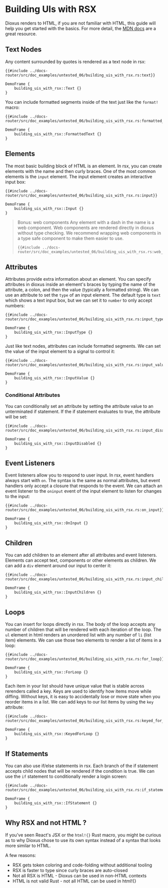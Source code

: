 # Building UIs with RSX

Dioxus renders to HTML, if you are not familiar with HTML, this guide will help you get started with the basics. For more detail, the [MDN docs](https://developer.mozilla.org/en-US/docs/Web/HTML) are a great resource.


## Text Nodes

Any content surrounded by quotes is rendered as a text node in rsx:

```rust, no_run
{{#include ../docs-router/src/doc_examples/untested_06/building_uis_with_rsx.rs:text}}
```

```inject-dioxus
DemoFrame {
    building_uis_with_rsx::Text {}
}
```

You can include formatted segments inside of the text just like the `format!` macro:

```rust, no_run
{{#include ../docs-router/src/doc_examples/untested_06/building_uis_with_rsx.rs:formatted_text}}
```

```inject-dioxus
DemoFrame {
    building_uis_with_rsx::FormattedText {}
}
```

## Elements

The most basic building block of HTML is an element. In rsx, you can create elements with the name and then curly braces. One of the most common elements is the `input` element. The input element creates an interactive input box:

```rust, no_run
{{#include ../docs-router/src/doc_examples/untested_06/building_uis_with_rsx.rs:input}}
```

```inject-dioxus
DemoFrame {
    building_uis_with_rsx::Input {}
}
```

> Bonus: web components
> Any element with a dash in the name is a web component. Web components are rendered directly in dioxus without type checking. We recommend wrapping web components in a type safe component to make them easier to use.
>
> ```rust, no_run
> {{#include ../docs-router/src/doc_examples/untested_06/building_uis_with_rsx.rs:web_component}}
> ```

## Attributes

Attributes provide extra information about an element. You can specify attributes in dioxus inside an element's braces by typing the name of the attribute, a colon, and then the value (typically a formatted string). We can use an attribute to set the `type` of an input element. The default type is `text` which shows a text input box, but we can set it to `number` to only accept numbers:

```rust, no_run
{{#include ../docs-router/src/doc_examples/untested_06/building_uis_with_rsx.rs:input_type}}
```

```inject-dioxus
DemoFrame {
    building_uis_with_rsx::InputType {}
}
```

Just like text nodes, attributes can include formatted segments. We can set the value of the input element to a signal to control it:

```rust, no_run
{{#include ../docs-router/src/doc_examples/untested_06/building_uis_with_rsx.rs:input_value}}
```

```inject-dioxus
DemoFrame {
    building_uis_with_rsx::InputValue {}
}
```

### Conditional Attributes

You can conditionally set an attribute by setting the attribute value to an unterminated if statement. If the if statement evaluates to true, the attribute will be set:

```rust, no_run
{{#include ../docs-router/src/doc_examples/untested_06/building_uis_with_rsx.rs:input_disabled}}
```

```inject-dioxus
DemoFrame {
    building_uis_with_rsx::InputDisabled {}
}
```

## Event Listeners

Event listeners allow you to respond to user input. In rsx, event handlers always start with `on`. The syntax is the same as normal attributes, but event handlers only accept a closure that responds to the event. We can attach an event listener to the `oninput` event of the input element to listen for changes to the input:

```rust, no_run
{{#include ../docs-router/src/doc_examples/untested_06/building_uis_with_rsx.rs:on_input}}
```

```inject-dioxus
DemoFrame {
    building_uis_with_rsx::OnInput {}
}
```

## Children

You can add children to an element after all attributes and event listeners. Elements can accept text, components or other elements as children. We can add a `div` element around our input to center it:

```rust, no_run
{{#include ../docs-router/src/doc_examples/untested_06/building_uis_with_rsx.rs:input_children}}
```

```inject-dioxus
DemoFrame {
    building_uis_with_rsx::InputChildren {}
}
```

## Loops

You can insert for loops directly in rsx. The body of the loop accepts any number of children that will be rendered with each iteration of the loop. The `ul` element in html renders an unordered list with any number of `li` (list item) elements. We can use those two elements to render a list of items in a loop:

```rust, no_run
{{#include ../docs-router/src/doc_examples/untested_06/building_uis_with_rsx.rs:for_loop}}
```

```inject-dioxus
DemoFrame {
    building_uis_with_rsx::ForLoop {}
}
```

Each item in your list should have unique value that is stable across rerenders called a key. Keys are used to identify how items move while diffing. Without keys, it is easy to accidentally lose or move state when you reorder items in a list. We can add keys to our list items by using the `key` attribute:

```rust, no_run
{{#include ../docs-router/src/doc_examples/untested_06/building_uis_with_rsx.rs:keyed_for_loop}}
```

```inject-dioxus
DemoFrame {
    building_uis_with_rsx::KeyedForLoop {}
}
```

## If Statements

You can also use if/else statements in rsx. Each branch of the if statement accepts child nodes that will be rendered if the condition is true. We can use the `if` statement to conditionally render a login screen:

```rust, no_run
{{#include ../docs-router/src/doc_examples/untested_06/building_uis_with_rsx.rs:if_statement}}
```

```inject-dioxus
DemoFrame {
    building_uis_with_rsx::IfStatement {}
}
```

## Why RSX and not HTML ?

If you've seen React's JSX or the `html!{}` Rust macro, you might be curious as to why Dioxus chose to use its own syntax instead of a syntax that looks more similar to HTML.

A few reasons:

- RSX gets token coloring and code-folding without additional tooling
- RSX is faster to type since curly braces are auto-closed
- Not all RSX is HTML - Dioxus can be used in non-HTML contexts
- HTML is not valid Rust - not all HTML can be used in html!{}

